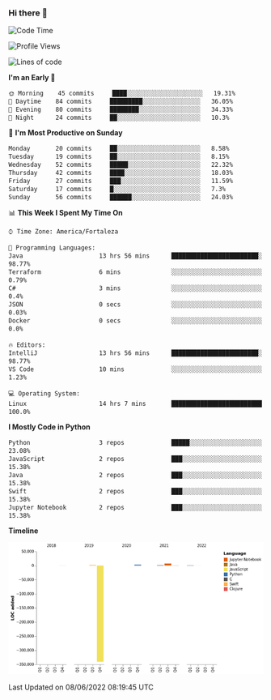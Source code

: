 ### Hi there 👋

<!--
**samuelpsouza/samuelpsouza** is a ✨ _special_ ✨ repository because its `README.md` (this file) appears on your GitHub profile.

Here are some ideas to get you started:

- 🔭 I’m currently working on ...
- 🌱 I’m currently learning ...
- 👯 I’m looking to collaborate on ...
- 🤔 I’m looking for help with ...
- 💬 Ask me about ...
- 📫 How to reach me: ...
- 😄 Pronouns: ...
- ⚡ Fun fact: ...
-->

<!--START_SECTION:waka-->
![Code Time](http://img.shields.io/badge/Code%20Time-0%20secs-blue)

![Profile Views](http://img.shields.io/badge/Profile%20Views-0-blue)

![Lines of code](https://img.shields.io/badge/From%20Hello%20World%20I%27ve%20Written--327%20Thousand%20lines%20of%20code-blue)

**I'm an Early 🐤** 

```text
🌞 Morning    45 commits     ████░░░░░░░░░░░░░░░░░░░░░   19.31% 
🌆 Daytime    84 commits     █████████░░░░░░░░░░░░░░░░   36.05% 
🌃 Evening    80 commits     ████████░░░░░░░░░░░░░░░░░   34.33% 
🌙 Night      24 commits     ██░░░░░░░░░░░░░░░░░░░░░░░   10.3%

```
📅 **I'm Most Productive on Sunday** 

```text
Monday       20 commits     ██░░░░░░░░░░░░░░░░░░░░░░░   8.58% 
Tuesday      19 commits     ██░░░░░░░░░░░░░░░░░░░░░░░   8.15% 
Wednesday    52 commits     █████░░░░░░░░░░░░░░░░░░░░   22.32% 
Thursday     42 commits     ████░░░░░░░░░░░░░░░░░░░░░   18.03% 
Friday       27 commits     ███░░░░░░░░░░░░░░░░░░░░░░   11.59% 
Saturday     17 commits     █░░░░░░░░░░░░░░░░░░░░░░░░   7.3% 
Sunday       56 commits     ██████░░░░░░░░░░░░░░░░░░░   24.03%

```


📊 **This Week I Spent My Time On** 

```text
⌚︎ Time Zone: America/Fortaleza

💬 Programming Languages: 
Java                     13 hrs 56 mins      ████████████████████████░   98.77% 
Terraform                6 mins              ░░░░░░░░░░░░░░░░░░░░░░░░░   0.79% 
C#                       3 mins              ░░░░░░░░░░░░░░░░░░░░░░░░░   0.4% 
JSON                     0 secs              ░░░░░░░░░░░░░░░░░░░░░░░░░   0.03% 
Docker                   0 secs              ░░░░░░░░░░░░░░░░░░░░░░░░░   0.0%

🔥 Editors: 
IntelliJ                 13 hrs 56 mins      ████████████████████████░   98.77% 
VS Code                  10 mins             ░░░░░░░░░░░░░░░░░░░░░░░░░   1.23%

💻 Operating System: 
Linux                    14 hrs 7 mins       █████████████████████████   100.0%

```

**I Mostly Code in Python** 

```text
Python                   3 repos             █████░░░░░░░░░░░░░░░░░░░░   23.08% 
JavaScript               2 repos             ███░░░░░░░░░░░░░░░░░░░░░░   15.38% 
Java                     2 repos             ███░░░░░░░░░░░░░░░░░░░░░░   15.38% 
Swift                    2 repos             ███░░░░░░░░░░░░░░░░░░░░░░   15.38% 
Jupyter Notebook         2 repos             ███░░░░░░░░░░░░░░░░░░░░░░   15.38%

```


**Timeline**

![Chart not found](https://raw.githubusercontent.com/samuelpsouza/samuelpsouza/main/charts/bar_graph.png) 


 Last Updated on 08/06/2022 08:19:45 UTC
<!--END_SECTION:waka-->